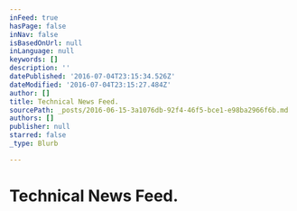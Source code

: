 ```yaml
---
inFeed: true
hasPage: false
inNav: false
isBasedOnUrl: null
inLanguage: null
keywords: []
description: ''
datePublished: '2016-07-04T23:15:34.526Z'
dateModified: '2016-07-04T23:15:27.484Z'
author: []
title: Technical News Feed.
sourcePath: _posts/2016-06-15-3a1076db-92f4-46f5-bce1-e98ba2966f6b.md
authors: []
publisher: null
starred: false
_type: Blurb

---
```

# Technical News Feed.